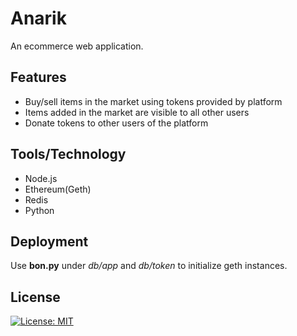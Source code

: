 # Anarik
An ecommerce web application.

## Features
* Buy/sell items in the market using tokens provided by platform
* Items added in the market are visible to all other users
* Donate tokens to other users of the platform

## Tools/Technology
* Node.js
* Ethereum(Geth)
* Redis
* Python

## Deployment
Use **bon.py** under *db/app* and *db/token* to initialize geth instances.

## License
[![License: MIT](https://img.shields.io/badge/License-MIT-yellow.svg)](https://opensource.org/licenses/MIT)